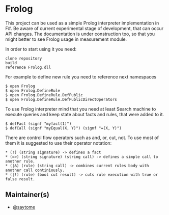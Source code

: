 # Frolog

This project can be used as a simple Prolog interpreter implementation in F#. Be aware of current experimental stage of development, that can occur API changes. The documentation is under construction too, so that you might better to see Frolog usage in measurement module.

In order to start using it you need:

    clone repository
    build
	reference Frolog.dll

For example to define new rule you need to reference next namespaces

    $ open Frolog
    $ open Frolog.DefineRule
    $ open Frolog.DefineRule.DefPublic
    $ open Frolog.DefineRule.DefPublicDirectOperators

To use Frolog interpreter mind that you need at least Search machine to execute queries and keep state about facts and rules, that were added to it.

    $ defFact (signf "myfact(1)")
    $ defCall (signf "myEqual(X, Y)") (signf "=(X, Y)")

There are control flow operators such as and, or, cut, not.
To use most of them it is suggested to use their operator notation:

    * (!) (string signature) -> defines a fact
    * (=>) (string signature) (string call) -> defines a simple call to another rule.
    * (|&) (rule) (string call) -> combines current rules body with another call continiously.
    * (|!) (rule) (bool cut result) -> cuts rule execution with true or false result.
    
## Maintainer(s)

- [@saytome](https://github.com/saytome)
